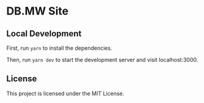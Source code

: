 # DB.MW Site

## Local Development

First, run `yarn` to install the dependencies.

Then, run `yarn dev` to start the development server and visit localhost:3000.

## License

This project is licensed under the MIT License.
